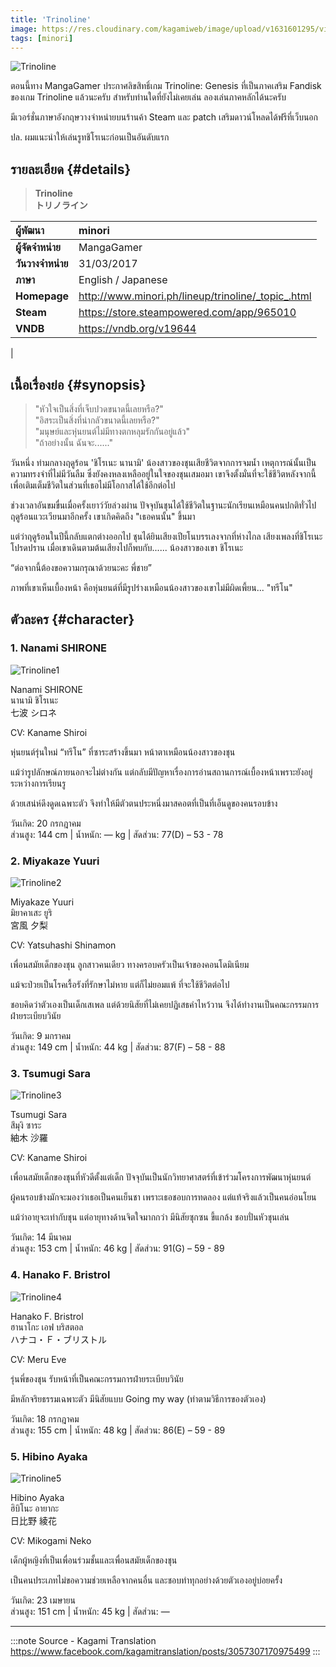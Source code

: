 ```yaml
---
title: 'Trinoline'
image: https://res.cloudinary.com/kagamiweb/image/upload/v1631601295/visualnovel/preview/trinoline.jpg
tags: [minori]
---
```


![Trinoline](https://res.cloudinary.com/kagamiweb/image/upload/v1631601295/visualnovel/preview/trinoline.jpg)

ตอนนี้ทาง MangaGamer ประกาศลิขสิทธิ์เกม Trinoline: Genesis ที่เป็นภาคเสริม Fandisk ของเกม Trinoline แล้วนะครับ
สำหรับท่านใดที่ยังไม่เคยเล่น ลองเล่นภาคหลักได้นะครับ 

มีเวอร์ชั่นภาษาอังกฤษวางจำหน่ายบนร้านค้า Steam และ patch เสริมดาวน์โหลดได้ฟรีที่เว็บนอก 

ปล. ผมแนะนำให้เล่นรูทชิโรเนะก่อนเป็นอันดับแรก

## รายละเอียด {#details}

> **Trinoline**  
> **トリノライン**

| ผู้พัฒนา | minori |
| :---- | :---- |
| **ผู้จัดจำหน่าย** | MangaGamer |
| **วันวางจำหน่าย** | 31/03/2017 |
| **ภาษา** | English / Japanese |
| **Homepage** | http://www.minori.ph/lineup/trinoline/_topic_.html |
| **Steam** | https://store.steampowered.com/app/965010 |
| **VNDB** | https://vndb.org/v19644
 |

## เนื้อเรื่องย่อ {#synopsis}

> "หัวใจเป็นสิ่งที่เจ็บปวดขนาดนี้เลยหรือ?"  
> "อิสระเป็นสิ่งที่น่ากลัวขนาดนี้เลยหรือ?"    
> "มนุษย์และหุ่นยนต์ไม่มีทางตกหลุมรักกันอยู่แล้ว"    
> "ถ้าอย่างนั้น ฉันจะ......"  

วันหนึ่ง ท่ามกลางฤดูร้อน 'ชิโรเนะ นานามิ' น้องสาวของชุนเสียชีวิตจากการจมน้ำ
เหตุการณ์นั้นเป็นความทรงจำที่ไม่มีวันลืม ซึ่งยังคงหลงเหลืออยู่ในใจของชุนเสมอมา เขาจึงตั้งมั่นที่จะใช้ชีวิตหลังจากนี้เพื่อเติมเต็มชีวิตในส่วนที่เธอไม่มีโอกาสได้ใช้อีกต่อไป

ช่วงเวลาอันขมขื่นเมื่อครั้งเยาว์วัยล่วงผ่าน ปัจจุบันชุนได้ใช้ชีวิตในฐานะนักเรียนเหมือนคนปกติทั่วไป ฤดูร้อนแวะเวียนมาอีกครั้ง เขาเกิดคิดถึง "เธอคนนั้น" ขึ้นมา

แต่ว่าฤดูร้อนในปีนี้กลับแตกต่างออกไป ชุนได้ยินเสียงเปียโนบรรเลงจากที่ห่างไกล เสียงเพลงที่ชิโรเนะโปรดปราน เมื่อเขาเดินตามต้นเสียงไปก็พบกับ...... น้องสาวของเขา ชิโรเนะ

“ต่อจากนี้ต้องขอความกรุณาด้วยนะคะ พี่ชาย”

ภาพที่เขาเห็นเบื้องหน้า คือหุ่นยนต์ที่มีรูปร่างเหมือนน้องสาวของเขาไม่มีผิดเพี้ยน... "ทรีโน"

## ตัวละคร {#character}

### 1. Nanami SHIRONE

![Trinoline1](https://res.cloudinary.com/kagamiweb/image/upload/v1631601295/visualnovel/preview/trinoline_character1.jpg)

Nanami SHIRONE  
นานามิ ชิโรเนะ  
七波 シロネ

CV: Kaname Shiroi

หุ่นยนต์รุ่นใหม่ “ทรีโน” ที่ซาระสร้างขึ้นมา หน้าตาเหมือนน้องสาวของชุน

แม้ว่ารูปลักษณ์ภายนอกจะไม่ต่างกัน แต่กลับมีปัญหาเรื่องการอ่านสถานการณ์เบื้องหน้าเพราะยังอยู่ระหว่างการเรียนรู

ด้วยเสน่ห์ดึงดูดเฉพาะตัว จึงทำให้มีตัวตนประหนึ่งมาสคอตที่เป็นที่เอ็นดูของคนรอบข้าง

วันเกิด: 20 กรกฎาคม  
ส่วนสูง: 144 cm | น้ำหนัก: ― kg | สัดส่วน: 77(D) – 53 - 78

### 2. Miyakaze Yuuri

![Trinoline2](https://res.cloudinary.com/kagamiweb/image/upload/v1631601295/visualnovel/preview/trinoline_character2.jpg)

Miyakaze Yuuri  
มิยาคาเสะ ยูริ  
宮風 夕梨

CV: Yatsuhashi Shinamon

เพื่อนสมัยเด็กของชุน ลูกสาวคนเดียว ทางครอบครัวเป็นเจ้าของคอนโดมิเนียม

แม้จะป่วยเป็นโรคเรื้อรังที่รักษาไม่หาย แต่ก็ไม่ยอมแพ้ ที่จะใช้ชีวิตต่อไป

ชอบคิดว่าตัวเองเป็นเด็กเสเพล แต่ด้วยนิสัยที่ไม่เคยปฏิเสธคำไหว้วาน จึงได้ทำงานเป็นคณะกรรมการฝ่ายระเบียบวินัย

วันเกิด: 9 มกราคม  
ส่วนสูง: 149 cm | น้ำหนัก: 44 kg | สัดส่วน: 87(F) – 58 - 88

### 3. Tsumugi Sara

![Trinoline3](https://res.cloudinary.com/kagamiweb/image/upload/v1631601295/visualnovel/preview/trinoline_character3.jpg)

Tsumugi Sara  
สึมุงิ ซาระ  
紬木 沙羅

CV: Kaname Shiroi

เพื่อนสมัยเด็กของชุนที่หัวดีตั้งแต่เด็ก ปัจจุบันเป็นนักวิทยาศาสตร์ที่เข้าร่วมโครงการพัฒนาหุ่นยนต์

ผู้คนรอบข้างมักจะมองว่าเธอเป็นคนเย็นชา เพราะเธอชอบการทดลอง แต่แท้จริงแล้วเป็นคนอ่อนโยน

แม้ว่าอายุจะเท่ากับชุน แต่อายุทางด้านจิตใจมากกว่า มีนิสัยซุกซน ขี้แกล้ง ชอบปั่นหัวชุนเล่น

วันเกิด: 14 มีนาคม  
ส่วนสูง: 153 cm | น้ำหนัก: 46 kg | สัดส่วน: 91(G) – 59 - 89

### 4. Hanako F. Bristrol

![Trinoline4](https://res.cloudinary.com/kagamiweb/image/upload/v1631601295/visualnovel/preview/trinoline_character4.jpg)

Hanako F. Bristrol  
ฮานาโกะ เอฟ บริสตอล  
ハナコ・Ｆ・ブリストル

CV: Meru Eve

รุ่นพี่ของชุน รับหน้าที่เป็นคณะกรรมการฝ่ายระเบียบวินัย

มีหลักจริยธรรมเฉพาะตัว มีนิสัยแบบ Going my way (ทำตามวิธีการของตัวเอง)

วันเกิด: 18 กรกฎาคม  
ส่วนสูง: 155 cm | น้ำหนัก: 48 kg | สัดส่วน: 86(E) – 59 - 89

### 5. Hibino Ayaka

![Trinoline5](https://res.cloudinary.com/kagamiweb/image/upload/v1631601295/visualnovel/preview/trinoline_character5.jpg)

Hibino Ayaka  
ฮิบิโนะ อายากะ  
日比野 綾花

CV: Mikogami Neko

เด็กผู้หญิงที่เป็นเพื่อนร่วมชั้นและเพื่อนสมัยเด็กของชุน

เป็นคนประเภทไม่ขอความช่วยเหลือจากคนอื่น และชอบทำทุกอย่างด้วยตัวเองอยู่บ่อยครั้ง

วันเกิด: 23 เมษายน  
ส่วนสูง: 151 cm | น้ำหนัก: 45 kg | สัดส่วน: ―

---
:::note Source - Kagami Translation
https://www.facebook.com/kagamitranslation/posts/3057307170975499
:::